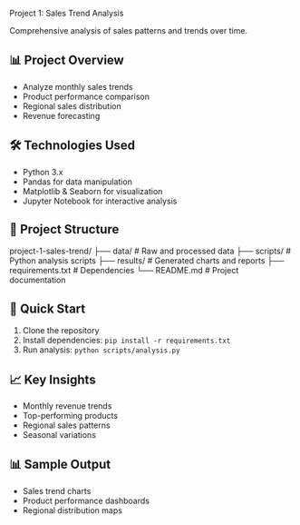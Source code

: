 Project 1: Sales Trend Analysis

Comprehensive analysis of sales patterns and trends over time.

## 📊 Project Overview
- Analyze monthly sales trends
- Product performance comparison
- Regional sales distribution
- Revenue forecasting

## 🛠️ Technologies Used
- Python 3.x
- Pandas for data manipulation
- Matplotlib & Seaborn for visualization
- Jupyter Notebook for interactive analysis

## 📁 Project Structure
project-1-sales-trend/
├── data/ # Raw and processed data
├── scripts/ # Python analysis scripts
├── results/ # Generated charts and reports
├── requirements.txt # Dependencies
└── README.md # Project documentation

## 🚀 Quick Start
1. Clone the repository
2. Install dependencies: `pip install -r requirements.txt`
3. Run analysis: `python scripts/analysis.py`

## 📈 Key Insights
- Monthly revenue trends
- Top-performing products
- Regional sales patterns
- Seasonal variations

## 📊 Sample Output
- Sales trend charts
- Product performance dashboards
- Regional distribution maps

